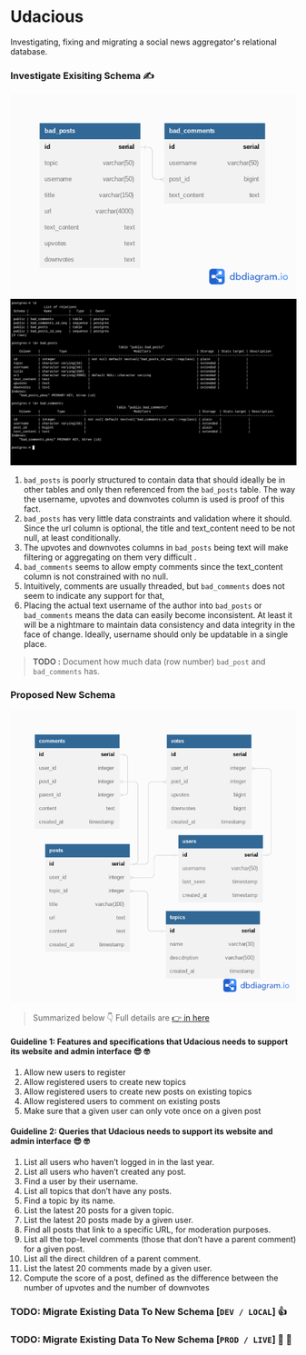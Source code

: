 # Udacious
Investigating, fixing and migrating a social news aggregator's relational database.

### Investigate Exisiting Schema :writing_hand:


![ER disgram](./src/existing/udacious-existing-erd.png)
![DB schema](./src/existing/udacious-existing-schema.png)

1.  `bad_posts` is poorly structured to contain data that should ideally be in other tables and only then referenced from the `bad_posts` table. The way the username, upvotes and downvotes column is used is proof of this fact.
2.  `bad_posts` has very little data constraints and validation where it should.  Since the url column is optional, the title and text_content need to be not null, at least conditionally.
3.  The upvotes and downvotes columns in `bad_posts` being text will make filtering or aggregating on them very difficult .
4.  `bad_comments` seems to allow empty comments since the text_content column is not constrained with no null.
5.  Intuitively, comments are usually threaded, but `bad_comments` does not seem to indicate any support for that,
6.  Placing the actual text username of the author into `bad_posts` or `bad_comments` means the data can easily become inconsistent. At least it will be a nightmare to maintain data consistency and data integrity in the face of change. Ideally, username should only be updatable in a single place.

> **TODO :** Document how much data (row number) `bad_post` and `bad_comments` has.


### Proposed New Schema

![ER disgram](./src/proposed/udacious-proposed-erd.png)

> Summarized below :point_down: Full details are [:point_right: in here](./src/proposed/) 

#### Guideline 1: Features and specifications that Udacious needs to support its website and admin interface :sunglasses: :nerd_face:

1.  Allow new users to register
2.  Allow registered users to create new topics
3.  Allow registered users to create new posts on existing topics
4.  Allow registered users to comment on existing posts
5.  Make sure that a given user can only vote once on a given post


#### Guideline 2: Queries that Udacious needs to support its website and admin interface :sunglasses: :nerd_face:

1.  List all users who haven’t logged in in the last year.
2.  List all users who haven’t created any post.
3.  Find a user by their username.
4.  List all topics that don’t have any posts.
5.  Find a topic by its name.
6.  List the latest 20 posts for a given topic.
7.  List the latest 20 posts made by a given user.
8.  Find all posts that link to a specific URL, for moderation purposes. 
9.  List all the top-level comments (those that don’t have a parent comment) for a given post.
10.  List all the direct children of a parent comment.
11.  List the latest 20 comments made by a given user.
12.  Compute the score of a post, defined as the difference between the number of upvotes and the number of downvotes


### TODO: Migrate Existing Data To New Schema [`DEV / LOCAL`] :thumbsup:


### TODO: Migrate Existing Data To New Schema [`PROD / LIVE`] :crossed_fingers: :muscle:
